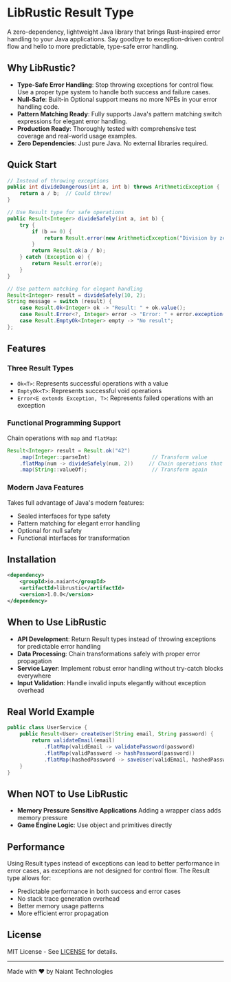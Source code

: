# LibRustic Result Type

A zero-dependency, lightweight Java library that brings Rust-inspired error handling to your Java applications. Say goodbye to exception-driven control flow and hello to more predictable, type-safe error handling.

## Why LibRustic?

- **Type-Safe Error Handling**: Stop throwing exceptions for control flow. Use a proper type system to handle both success and failure cases.
- **Null-Safe**: Built-in Optional support means no more NPEs in your error handling code.
- **Pattern Matching Ready**: Fully supports Java's pattern matching switch expressions for elegant error handling.
- **Production Ready**: Thoroughly tested with comprehensive test coverage and real-world usage examples.
- **Zero Dependencies**: Just pure Java. No external libraries required.

## Quick Start

```java
// Instead of throwing exceptions
public int divideDangerous(int a, int b) throws ArithmeticException {
    return a / b;  // Could throw!
}

// Use Result type for safe operations
public Result<Integer> divideSafely(int a, int b) {
    try {
        if (b == 0) {
            return Result.error(new ArithmeticException("Division by zero"));
        }
        return Result.ok(a / b);
    } catch (Exception e) {
        return Result.error(e);
    }
}

// Use pattern matching for elegant handling
Result<Integer> result = divideSafely(10, 2);
String message = switch (result) {
    case Result.Ok<Integer> ok -> "Result: " + ok.value();
    case Result.Error<?, Integer> error -> "Error: " + error.exception().getMessage();
    case Result.EmptyOk<Integer> empty -> "No result";
};
```

## Features

### Three Result Types

- `Ok<T>`: Represents successful operations with a value
- `EmptyOk<T>`: Represents successful void operations
- `Error<E extends Exception, T>`: Represents failed operations with an exception

### Functional Programming Support

Chain operations with `map` and `flatMap`:

```java
Result<Integer> result = Result.ok("42")
    .map(Integer::parseInt)                    // Transform value
    .flatMap(num -> divideSafely(num, 2))     // Chain operations that might fail
    .map(String::valueOf);                     // Transform again
```

### Modern Java Features

Takes full advantage of Java's modern features:

- Sealed interfaces for type safety
- Pattern matching for elegant error handling
- Optional for null safety
- Functional interfaces for transformation

## Installation

```xml
<dependency>
    <groupId>io.naiant</groupId>
    <artifactId>librustic</artifactId>
    <version>1.0.0</version>
</dependency>
```

## When to Use LibRustic

- **API Development**: Return Result types instead of throwing exceptions for predictable error handling
- **Data Processing**: Chain transformations safely with proper error propagation
- **Service Layer**: Implement robust error handling without try-catch blocks everywhere
- **Input Validation**: Handle invalid inputs elegantly without exception overhead

## Real World Example

```java
public class UserService {
    public Result<User> createUser(String email, String password) {
        return validateEmail(email)
            .flatMap(validEmail -> validatePassword(password)
            .flatMap(validPassword -> hashPassword(password))
            .flatMap(hashedPassword -> saveUser(validEmail, hashedPassword)));
    }
}
```

## When NOT to Use LibRustic
- **Memory Pressure Sensitive Applications** Adding a wrapper class adds memory pressure
- **Game Engine Logic**: Use object and primitives directly

## Performance

Using Result types instead of exceptions can lead to better performance in error cases, as exceptions are not designed for control flow. The Result type allows for:

- Predictable performance in both success and error cases
- No stack trace generation overhead
- Better memory usage patterns
- More efficient error propagation

## License

MIT License - See [LICENSE](LICENSE) for details.

---

Made with ♥ by Naiant Technologies